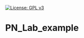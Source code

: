[![License: GPL v3](https://img.shields.io/badge/License-GPL%20v3-blue.svg)](https://www.gnu.org/licenses/gpl-3.0)

# PN_Lab_example
